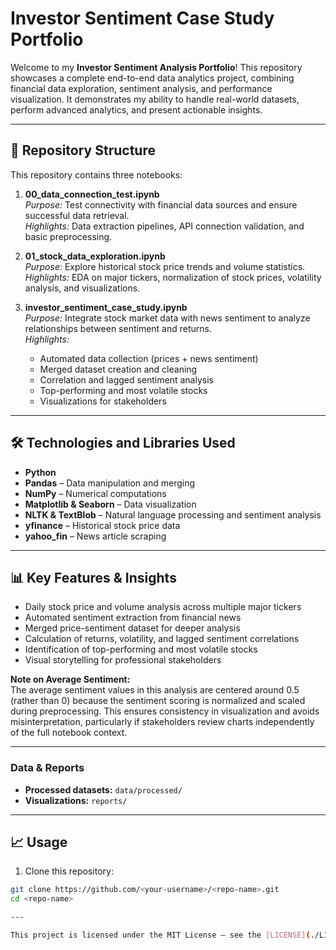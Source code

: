 # Investor Sentiment Case Study Portfolio

Welcome to my **Investor Sentiment Analysis Portfolio**! This repository showcases a complete end-to-end data analytics project, combining financial data exploration, sentiment analysis, and performance visualization. It demonstrates my ability to handle real-world datasets, perform advanced analytics, and present actionable insights.

---

## 📂 Repository Structure

This repository contains three notebooks:

1. **00_data_connection_test.ipynb**  
   *Purpose:* Test connectivity with financial data sources and ensure successful data retrieval.  
   *Highlights:* Data extraction pipelines, API connection validation, and basic preprocessing.

2. **01_stock_data_exploration.ipynb**  
   *Purpose:* Explore historical stock price trends and volume statistics.  
   *Highlights:* EDA on major tickers, normalization of stock prices, volatility analysis, and visualizations.

3. **investor_sentiment_case_study.ipynb**  
   *Purpose:* Integrate stock market data with news sentiment to analyze relationships between sentiment and returns.  
   *Highlights:*  
   - Automated data collection (prices + news sentiment)  
   - Merged dataset creation and cleaning  
   - Correlation and lagged sentiment analysis  
   - Top-performing and most volatile stocks  
   - Visualizations for stakeholders

---

## 🛠 Technologies and Libraries Used

- **Python**  
- **Pandas** – Data manipulation and merging  
- **NumPy** – Numerical computations  
- **Matplotlib & Seaborn** – Data visualization  
- **NLTK & TextBlob** – Natural language processing and sentiment analysis  
- **yfinance** – Historical stock price data  
- **yahoo_fin** – News article scraping  

---

## 📊 Key Features & Insights

- Daily stock price and volume analysis across multiple major tickers  
- Automated sentiment extraction from financial news  
- Merged price-sentiment dataset for deeper analysis  
- Calculation of returns, volatility, and lagged sentiment correlations  
- Identification of top-performing and most volatile stocks  
- Visual storytelling for professional stakeholders

**Note on Average Sentiment:**  
The average sentiment values in this analysis are centered around 0.5 (rather than 0) because the sentiment scoring is normalized and scaled during preprocessing. This ensures consistency in visualization and avoids misinterpretation, particularly if stakeholders review charts independently of the full notebook context.

---

### Data & Reports

- **Processed datasets:** `data/processed/`  
- **Visualizations:** `reports/`

---

## 📈 Usage

1. Clone this repository:

```bash
git clone https://github.com/<your-username>/<repo-name>.git
cd <repo-name>

---

This project is licensed under the MIT License — see the [LICENSE](./LICENSE) file for details.
